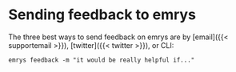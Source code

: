 # Sending feedback to emrys

The three best ways to send feedback on emrys are by [email]({{< supportemail >}}), [twitter]({{< twitter >}}), or CLI:

    emrys feedback -m "it would be really helpful if..."
